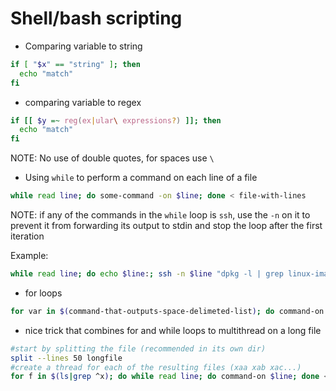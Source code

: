 # Shell/bash scripting

* Comparing variable to string

```bash
if [ "$x" == "string" ]; then
  echo "match"
fi
```

* comparing variable to regex

```bash
if [[ $y =~ reg(ex|ular\ expressions?) ]]; then
  echo "match"
fi
```

NOTE: No use of double quotes, for spaces use `\ `

* Using `while` to perform a command on each line of a file

```bash
while read line; do some-command -on $line; done < file-with-lines
```

NOTE: if any of the commands in the `while` loop is `ssh`, use the `-n` on it to prevent it from forwarding its output to stdin and stop the loop after the first iteration

Example:

```bash
while read line; do echo $line:; ssh -n $line "dpkg -l | grep linux-image; uname -a"; done < ~/source_file
```

* for loops

```bash
for var in $(command-that-outputs-space-delimeted-list); do command-on $f; done
```

* nice trick that combines for and while loops to multithread on a long file

```bash
#start by splitting the file (recommended in its own dir)
split --lines 50 longfile
#create a thread for each of the resulting files (xaa xab xac...)
for f in $(ls|grep ^x); do while read line; do command-on $line; done < $f & done
```
